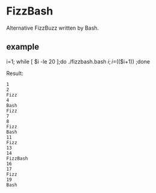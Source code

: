 FizzBash
===================

Alternative FizzBuzz written by Bash.

## example

i=1; while [ $i -le 20 ];do ./fizzbash.bash $i; i=$(($i+1)) ;done

Result:

    1
    2
    Fizz
    4
    Bash
    Fizz
    7
    8
    Fizz
    Bash
    11
    Fizz
    13
    14
    FizzBash
    16
    17
    Fizz
    19
    Bash



